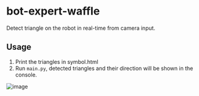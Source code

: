 # bot-expert-waffle

Detect triangle on the robot in real-time from camera input.

## Usage

1. Print the triangles in symbol.html
2. Run `main.py`, detected triangles and their direction will be shown in the console.

![image](https://user-images.githubusercontent.com/4198311/43037187-3360b5f2-8d3d-11e8-8bf5-e39a4fded578.png)
